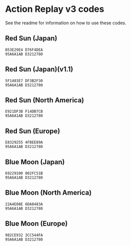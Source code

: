 Action Replay v3 codes
======================

See the readme for information on how to use these codes.


Red Sun (Japan)
---------------
```
053E29E4 D76F4DEA
95A6A1AB D3212780
```



Red Sun (Japan)(v1.1)
---------------------
```
5F1483E7 DF3B2F30
95A6A1AB D3212780
```



Red Sun (North America)
-----------------------
```
E921DF3B F14DB7CB
95A6A1AB D3212780
```



Red Sun (Europe)
----------------
```
E8329255 4FBEE89A
95A6A1AB D3212780
```



Blue Moon (Japan)
-----------------
```
69229100 802FC51B
95A6A1AB D3212780
```



Blue Moon (North America)
-------------------------
```
22A4E08E 6DA0483A
95A6A1AB D3212780
```



Blue Moon (Europe)
------------------
```
982CE932 3CC544FA
95A6A1AB D3212780
```